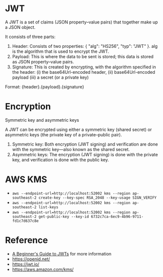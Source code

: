 # JWT

A JWT is a set of claims (JSON property–value pairs) that together make up a JSON object. 

It consists of three parts:

1. Header: Consists of two properties: { "alg": "HS256", "typ": "JWT" }. alg is the algorithm that is used to encrypt the JWT.
2. Payload: This is where the data to be sent is stored; this data is stored as JSON property–value pairs.
3. Signature: This is created by encrypting, with the algorithm specified in the header: 
  (i) the base64Url-encoded header, 
  (ii) base64Url-encoded payload
  (iii) a secret (or a private key)

Format: {header}.{payload}.{signature}

# Encryption 

Symmetric key and asymmetric keys

A JWT can be encrypted using either a symmetric key (shared secret) or asymmetric keys (the private key of a private–public pair).

1. Symmetric key: Both encryption (JWT signing) and verification are done with the symmetric key—also known as the shared secret.
2. Asymmetric keys: The encryption (JWT signing) is done with the private key, and verification is done with the public key.

# AWS KMS

- ```aws --endpoint-url=http://localhost:52002 kms --region ap-southeast-2 create-key --key-spec RSA_2048 --key-usage SIGN_VERIFY```
- ```aws --endpoint-url=http://localhost:52002 kms --region ap-southeast-2 list-keys```
- ```aws --endpoint-url=http://localhost:52002 kms --region ap-southeast-2 get-public-key --key-id 6732c7ca-6ec9-4b96-9711-fd1c7d637c8e```

# Reference
- [A Beginner's Guide to JWTs](https://developer.okta.com/blog/2020/12/21/beginners-guide-to-jwt) for more information
- https://openid.net/
- https://jwt.io/
- https://aws.amazon.com/kms/
